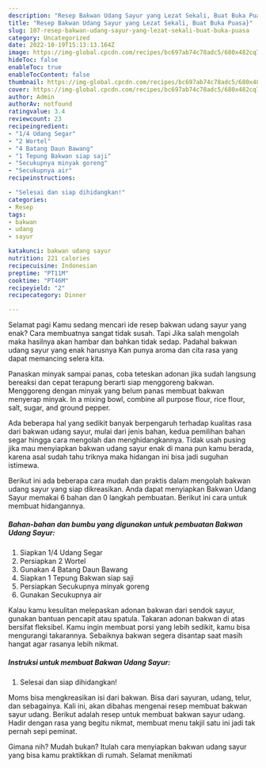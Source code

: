 ```yaml
---
description: "Resep Bakwan Udang Sayur yang Lezat Sekali, Buat Buka Puasa}"
title: "Resep Bakwan Udang Sayur yang Lezat Sekali, Buat Buka Puasa}"
slug: 107-resep-bakwan-udang-sayur-yang-lezat-sekali-buat-buka-puasa
category: Uncategorized
date: 2022-10-19T15:13:13.164Z
image: https://img-global.cpcdn.com/recipes/bc697ab74c78adc5/680x482cq70/bakwan-udang-sayur-foto-resep-utama.jpg
hideToc: false
enableToc: true
enableTocContent: false
thumbnail: https://img-global.cpcdn.com/recipes/bc697ab74c78adc5/680x482cq70/bakwan-udang-sayur-foto-resep-utama.jpg
cover: https://img-global.cpcdn.com/recipes/bc697ab74c78adc5/680x482cq70/bakwan-udang-sayur-foto-resep-utama.jpg
author: Admin
authorAv: notfound
ratingvalue: 3.4
reviewcount: 23
recipeingredient:
- "1/4 Udang Segar"
- "2 Wortel"
- "4 Batang Daun Bawang"
- "1 Tepung Bakwan siap saji"
- "Secukupnya minyak goreng"
- "Secukupnya air"
recipeinstructions:

- "Selesai dan siap dihidangkan!"
categories:
- Resep
tags:
- bakwan
- udang
- sayur

katakunci: bakwan udang sayur 
nutrition: 221 calories
recipecuisine: Indonesian
preptime: "PT11M"
cooktime: "PT46M"
recipeyield: "2"
recipecategory: Dinner

---
```



Selamat pagi Kamu sedang mencari ide resep bakwan udang sayur yang enak? Cara membuatnya sangat tidak susah. Tapi Jika salah mengolah maka hasilnya akan hambar dan bahkan tidak sedap. Padahal bakwan udang sayur yang enak harusnya Kan punya aroma dan cita rasa yang dapat memancing selera kita.


Panaskan minyak sampai panas, coba teteskan adonan jika sudah langsung bereaksi dan cepat terapung berarti siap menggoreng bakwan. Menggoreng dengan minyak yang belum panas membuat bakwan menyerap minyak. In a mixing bowl, combine all purpose flour, rice flour, salt, sugar, and ground pepper.

Ada beberapa hal yang sedikit banyak berpengaruh terhadap kualitas rasa dari bakwan udang sayur, mulai dari jenis bahan, kedua pemilihan bahan segar hingga cara mengolah dan menghidangkannya. Tidak usah pusing jika mau menyiapkan bakwan udang sayur enak di mana pun kamu berada, karena asal sudah tahu triknya maka hidangan ini bisa jadi suguhan istimewa.


Berikut ini ada beberapa cara mudah dan praktis dalam mengolah bakwan udang sayur yang siap dikreasikan. Anda dapat menyiapkan Bakwan Udang Sayur memakai 6 bahan dan 0 langkah pembuatan. Berikut ini cara untuk membuat hidangannya.

<!--inarticleads1-->

##### Bahan-bahan dan bumbu yang digunakan untuk pembuatan Bakwan Udang Sayur:

1. Siapkan 1/4 Udang Segar
1. Persiapkan 2 Wortel
1. Gunakan 4 Batang Daun Bawang
1. Siapkan 1 Tepung Bakwan siap saji
1. Persiapkan Secukupnya minyak goreng
1. Gunakan Secukupnya air


Kalau kamu kesulitan melepaskan adonan bakwan dari sendok sayur, gunakan bantuan pencapit atau spatula. Takaran adonan bakwan di atas bersifat fleksibel. Kamu ingin membuat porsi yang lebih sedikit, kamu bisa mengurangi takarannya. Sebaiknya bakwan segera disantap saat masih hangat agar rasanya lebih nikmat. 

<!--inarticleads2-->

##### Instruksi untuk membuat Bakwan Udang Sayur:


1. Selesai dan siap dihidangkan!

Moms bisa mengkreasikan isi dari bakwan. Bisa dari sayuran, udang, telur, dan sebagainya. Kali ini, akan dibahas mengenai resep membuat bakwan sayur udang. Berikut adalah resep untuk membuat bakwan sayur udang. Hadir dengan rasa yang begitu nikmat, membuat menu takjil satu ini jadi tak pernah sepi peminat. 

Gimana nih? Mudah bukan? Itulah cara menyiapkan bakwan udang sayur yang bisa kamu praktikkan di rumah. Selamat menikmati
